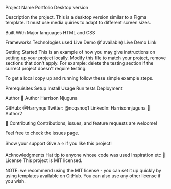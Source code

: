 
Project Name
Portfolio Desktop version

Description the project.
This is a desktop version similar to a Figma template. It must use media quiries to adapt to different screen sizes.

Built With
Major languages
HTML and CSS

Frameworks
Technologies used
Live Demo (if available)
Live Demo Link

Getting Started
This is an example of how you may give instructions on setting up your project locally. Modify this file to match your project, remove sections that don't apply. For example: delete the testing section if the currect project doesn't require testing.

To get a local copy up and running follow these simple example steps.

Prerequisites
Setup
Install
Usage
Run tests
Deployment

Author
👤 Author Harrison Njuguna 

GitHub: @Harrynqs 
Twitter: @noqsnoq1 
LinkedIn: Harrisonnjuguna
👤 Author2

🤝 Contributing
Contributions, issues, and feature requests are welcome!

Feel free to check the issues page.

Show your support
Give a ⭐️ if you like this project!

Acknowledgments
Hat tip to anyone whose code was used
Inspiration
etc
📝 License
This project is MIT licensed.

NOTE: we recommend using the MIT license - you can set it up quickly by using templates available on GitHub. You can also use any other license if you wish.

